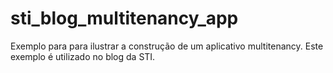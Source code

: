 # sti_blog_multitenancy_app
Exemplo para para ilustrar a construção de um aplicativo multitenancy. Este exemplo é utilizado no blog da STI.
